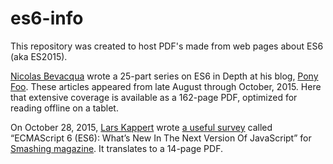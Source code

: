 # es6-info

This repository was created to host PDF's made from web pages about ES6 (aka ES2015).

<a href="https://bevacqua.io/" title="link to bevacqua.io">Nicolas Bevacqua</a> wrote a 25-part series on ES6 in Depth at his blog, <a href="https://ponyfoo.com/articles/tagged/es6-in-depth" title="link to ponyfoo.com articles on es6">Pony Foo</a>. These articles appeared from late August through October, 2015. Here that extensive coverage is available as a 162-page PDF, optimized for reading offline on a tablet.

On October 28, 2015, <a href="http://www.smashingmagazine.com/author/lars-kappert/" title="link to info about Lars Kappert on Smashing magazine site">Lars Kappert</a> wrote <a href="http://www.smashingmagazine.com/2015/10/es6-whats-new-next-version-javascript/" title="link to the original article online">a useful survey</a> called “ECMAScript 6 (ES6): What’s New In The Next Version Of JavaScript” for <a href="http://www.smashingmagazine.com" title="link to Smashing magazine">Smashing magazine</a>. It translates to a 14-page PDF.

